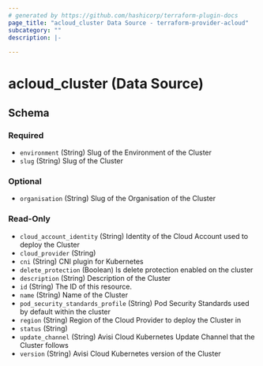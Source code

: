 ```yaml
---
# generated by https://github.com/hashicorp/terraform-plugin-docs
page_title: "acloud_cluster Data Source - terraform-provider-acloud"
subcategory: ""
description: |-
  
---
```


# acloud_cluster (Data Source)





<!-- schema generated by tfplugindocs -->
## Schema

### Required

- `environment` (String) Slug of the Environment of the Cluster
- `slug` (String) Slug of the Cluster

### Optional

- `organisation` (String) Slug of the Organisation of the Cluster

### Read-Only

- `cloud_account_identity` (String) Identity of the Cloud Account used to deploy the Cluster
- `cloud_provider` (String)
- `cni` (String) CNI plugin for Kubernetes
- `delete_protection` (Boolean) Is delete protection enabled on the cluster
- `description` (String) Description of the Cluster
- `id` (String) The ID of this resource.
- `name` (String) Name of the Cluster
- `pod_security_standards_profile` (String) Pod Security Standards used by default within the cluster
- `region` (String) Region of the Cloud Provider to deploy the Cluster in
- `status` (String)
- `update_channel` (String) Avisi Cloud Kubernetes Update Channel that the Cluster follows
- `version` (String) Avisi Cloud Kubernetes version of the Cluster
